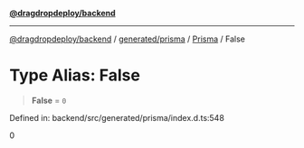 [**@dragdropdeploy/backend**](../../../../../README.md)

***

[@dragdropdeploy/backend](../../../../../README.md) / [generated/prisma](../../../README.md) / [Prisma](../README.md) / False

# Type Alias: False

> **False** = `0`

Defined in: backend/src/generated/prisma/index.d.ts:548

0
